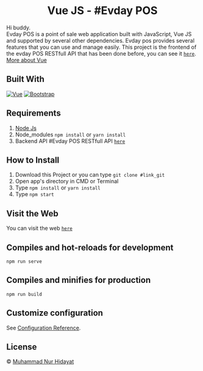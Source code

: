 <h1 align='center'>Vue JS - #Evday POS</h1>

Hi buddy.<br/>
Evday POS is a point of sale web application built with JavaScript, Vue JS and supported by several other dependencies. Evday pos provides several features that you can use and manage easily. This project is the frontend of the evday POS RESTfull API that has been done before, you can see it [`here`](https://github.com/NHidayat/evday-pos).
[More about Vue](https://vuejs.org/)

## Built With

[![Vue](https://img.shields.io/badge/Vue-v2.6.11-green)](https://github.com/vuejs/vue)
[![Bootstrap](https://img.shields.io/badge/Bootstrap-v4.5.x-blue)](https://github.com/bootstrap-vue/bootstrap-vue)

## Requirements

1. <a href="https://nodejs.org/en/download/">Node Js</a>
2. Node_modules `npm install` or `yarn install`
3. Backend API #Evday POS RESTfull API [`here`](https://github.com/NHidayat/evday-pos)

## How to Install

1. Download this Project or you can type `git clone #link_git`
2. Open app's directory in CMD or Terminal
3. Type `npm install` or `yarn install`
4. Type `npm start`

## Visit the Web

You can visit the web [`here`](https://evday-pos-frontend.netlify.app/)

## Compiles and hot-reloads for development

```
npm run serve
```

## Compiles and minifies for production

```
npm run build
```

## Customize configuration

See [Configuration Reference](https://cli.vuejs.org/config/).

## License

© [Muhammad Nur Hidayat](https://github.com/NHidayat)
